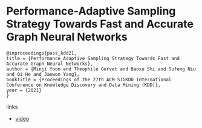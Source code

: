 # Performance-Adaptive Sampling Strategy Towards Fast and Accurate Graph Neural Networks

```
@inproceedings{pass_kdd21,
title = {Performance Adaptive Sampling Strategy Towards Fast and Accurate Graph Neural Networks},
author = {Minji Yoon and Theophile Gervet and Baoxu Shi and Sufeng Niu and Qi He and Jaewon Yang},
booktitle = {Proceedings of the 27th ACM SIGKDD International Conference on Knowledge Discovery and Data Mining (KDD)},
year = {2021}
}
```

links
- [video](https://www.youtube.com/watch?v=uRxF-xLo60o)